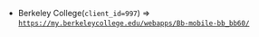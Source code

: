  - Berkeley College(`client_id=997`) => [`https://my.berkeleycollege.edu/webapps/Bb-mobile-bb_bb60/`](https://my.berkeleycollege.edu/webapps/Bb-mobile-bb_bb60/)
